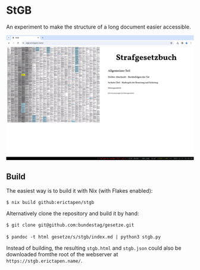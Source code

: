 # StGB

An experiment to make the structure of a long document easier accessible.

![](preview.jpg)

## Build

The easiest way is to build it with Nix (with Flakes enabled):

```
$ nix build github:erictapen/stgb
```


Alternatively clone the repository and build it by hand:


```
$ git clone git@github.com:bundestag/gesetze.git

$ pandoc -t html gesetze/s/stgb/index.md | python3 stgb.py
```

Instead of building, the resulting `stgb.html` and `stgb.json` could also be downloaded fromthe root of the webserver at `https://stgb.erictapen.name/`.
